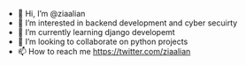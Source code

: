 - 👋 Hi, I’m @ziaalian
- 👀 I’m interested in backend development and cyber secuirty
- 🌱 I’m currently learning django developemt 
- 💞️ I’m looking to collaborate on python projects
- 📫 How to reach me https://twitter.com/ziaalian

<!---
ziaalian/ziaalian is a ✨ special ✨ repository because its `README.md` (this file) appears on your GitHub profile.
You can click the Preview link to take a look at your changes.
--->

